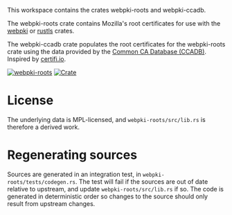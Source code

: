 This workspace contains the crates webpki-roots and webpki-ccadb.

The webpki-roots crate contains Mozilla's root certificates for use with
the [webpki](https://github.com/rustls/webpki) or
[rustls](https://github.com/rustls/rustls) crates.

The webpki-ccadb crate populates the root certificates for the webpki-roots crate
using the data provided by the [Common CA Database (CCADB)](https://www.ccadb.org/).
Inspired by [certifi.io](https://certifi.io/en/latest/).

[![webpki-roots](https://github.com/rustls/webpki-roots/actions/workflows/build.yml/badge.svg?branch=main)](https://github.com/rustls/webpki-roots/actions/workflows/build.yml)
[![Crate](https://img.shields.io/crates/v/webpki-roots.svg)](https://crates.io/crates/webpki-roots)

# License
The underlying data is MPL-licensed, and `webpki-roots/src/lib.rs`
is therefore a derived work.

# Regenerating sources
Sources are generated in an integration test, in `webpki-roots/tests/codegen.rs`. The test
will fail if the sources are out of date relative to upstream, and update
`webpki-roots/src/lib.rs` if so. The code is generated in deterministic order so changes
to the source should only result from upstream changes.
